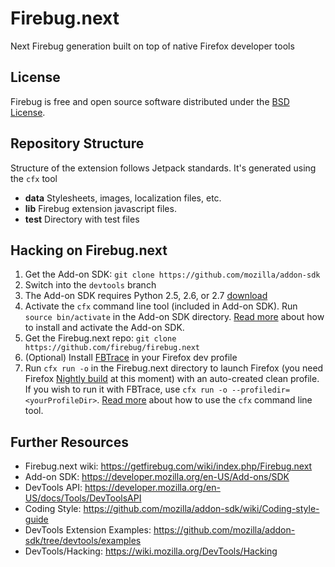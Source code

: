 Firebug.next
============

Next Firebug generation built on top of native Firefox developer tools

License
-------
Firebug is free and open source software distributed under the
[BSD License](https://github.com/firebug/firebug.next/blob/master/license.txt).

Repository Structure
--------------------
Structure of the extension follows Jetpack standards. It's generated using the
`cfx` tool

* **data** Stylesheets, images, localization files, etc. 
* **lib** Firebug extension javascript files.
* **test** Directory with test files

Hacking on Firebug.next
-----------------------
1. Get the Add-on SDK: `git clone https://github.com/mozilla/addon-sdk`
2. Switch into the `devtools` branch
3. The Add-on SDK requires Python 2.5, 2.6, or 2.7 [download](http://python.org/download/)
4. Activate the `cfx` command line tool (included in Add-on SDK). Run `source bin/activate` in
the Add-on SDK directory. [Read more](https://developer.mozilla.org/en-US/Add-ons/SDK/Tutorials/Installation)
about how to install and activate the Add-on SDK.
5. Get the Firebug.next repo: `git clone https://github.com/firebug/firebug.next`
6. (Optional) Install [FBTrace](https://github.com/firebug/tracing-console) in your Firefox dev profile
7. Run `cfx run -o` in the Firebug.next directory to launch Firefox (you need
Firefox [Nightly build](https://nightly.mozilla.org/) at this moment)
with an auto-created clean profile. 
If you wish to run it with FBTrace, use `cfx run -o --profiledir=<yourProfileDir>`.
[Read more](https://developer.mozilla.org/en-US/Add-ons/SDK/Tutorials/Installation)
about how to use the `cfx` command line tool.

Further Resources
-----------------

* Firebug.next wiki: https://getfirebug.com/wiki/index.php/Firebug.next
* Add-on SDK: https://developer.mozilla.org/en-US/Add-ons/SDK
* DevTools API: https://developer.mozilla.org/en-US/docs/Tools/DevToolsAPI
* Coding Style: https://github.com/mozilla/addon-sdk/wiki/Coding-style-guide
* DevTools Extension Examples: https://github.com/mozilla/addon-sdk/tree/devtools/examples
* DevTools/Hacking: https://wiki.mozilla.org/DevTools/Hacking
